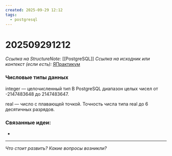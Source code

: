 ```yaml
---
created: 2025-09-29 12:12
tags:
  - postgresql
---
```

# 202509291212
*Ссылка на StructureNote:* [[PostgreSQL]]
*Ссылка на исходник или контекст (если есть):* [ЯПрактикум](https://practicum.yandex.ru/trainer/backend-nodejs/lesson/fa900913-a56e-460d-a475-ecbb185774a1/task/dc710f5d-a57d-456f-a308-b8a069f1ea0c/)

### Числовые типы данных
integer — целочисленный тип В PostgreSQL диапазон целых чисел от -2147483648 до 2147483647.

real — число с плавающей точкой. Точность числа типа real до 6 десятичных разрядов.

### Связанные идеи:
* 
---

*Что стоит развить? Какие вопросы возникли?*